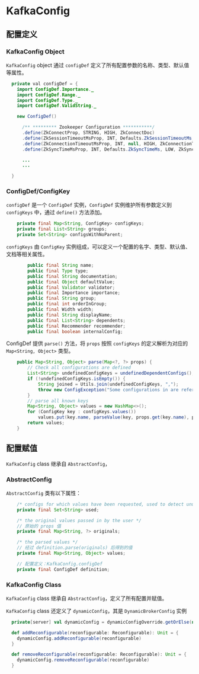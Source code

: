 # KafkaConfig

## 配置定义

### KafkaConfig Object

`KafkaConfig` object 通过 `configDef` 定义了所有配置参数的名称、类型、默认值等属性。

``` java
  private val configDef = {
    import ConfigDef.Importance._
    import ConfigDef.Range._
    import ConfigDef.Type._
    import ConfigDef.ValidString._

    new ConfigDef()

      /** ********* Zookeeper Configuration ***********/
      .define(ZkConnectProp, STRING, HIGH, ZkConnectDoc)
      .define(ZkSessionTimeoutMsProp, INT, Defaults.ZkSessionTimeoutMs, HIGH, ZkSessionTimeoutMsDoc)
      .define(ZkConnectionTimeoutMsProp, INT, null, HIGH, ZkConnectionTimeoutMsDoc)
      .define(ZkSyncTimeMsProp, INT, Defaults.ZkSyncTimeMs, LOW, ZkSyncTimeMsDoc)

      ...
      ...

  }
```

### ConfigDef/ConfigKey

`configDef` 是一个 `ConfigDef` 实例，`ConfigDef` 实例维护所有参数定义到 `configKeys` 中，通过 `define()` 方法添加。

``` java
    private final Map<String, ConfigKey> configKeys;
    private final List<String> groups;
    private Set<String> configsWithNoParent;
```

`configKeys` 由 `ConfigKey` 实例组成，可以定义一个配置的名字、类型、默认值、文档等相关属性。

``` java
        public final String name;
        public final Type type;
        public final String documentation;
        public final Object defaultValue;
        public final Validator validator;
        public final Importance importance;
        public final String group;
        public final int orderInGroup;
        public final Width width;
        public final String displayName;
        public final List<String> dependents;
        public final Recommender recommender;
        public final boolean internalConfig;
```

ConfigDef 提供 `parse()` 方法，将 `props` 按照 `configKeys` 的定义解析为对应的 `Map<String, Object>` 类型。

``` java
    public Map<String, Object> parse(Map<?, ?> props) {
        // Check all configurations are defined
        List<String> undefinedConfigKeys = undefinedDependentConfigs();
        if (!undefinedConfigKeys.isEmpty()) {
            String joined = Utils.join(undefinedConfigKeys, ",");
            throw new ConfigException("Some configurations in are referred in the dependents, but not defined: " + joined);
        }
        // parse all known keys
        Map<String, Object> values = new HashMap<>();
        for (ConfigKey key : configKeys.values())
            values.put(key.name, parseValue(key, props.get(key.name), props.containsKey(key.name)));
        return values;
    }
```

## 配置赋值

`KafkaConfig` class 继承自 `AbstractConfig`，

### AbstractConfig

`AbstractConfig` 类有以下属性：


``` java
    /* configs for which values have been requested, used to detect unused configs */
    private final Set<String> used;

    /* the original values passed in by the user */
    // 原始的 props 值
    private final Map<String, ?> originals;

    /* the parsed values */
    // 经过 definition.parse(originals) 后得到的值
    private final Map<String, Object> values;

    // 配置定义：KafkaConfig.configDef
    private final ConfigDef definition;
```

### KafkaConfig Class

`KafkaConfig` class 继承自 `AbstractConfig`，定义了所有配置并赋值。

`KafkaConfig` class 还定义了 `dynamicConfig`，其是 `DynamicBrokerConfig` 实例

``` scala
  private[server] val dynamicConfig = dynamicConfigOverride.getOrElse(new DynamicBrokerConfig(this))

  def addReconfigurable(reconfigurable: Reconfigurable): Unit = {
    dynamicConfig.addReconfigurable(reconfigurable)
  }

  def removeReconfigurable(reconfigurable: Reconfigurable): Unit = {
    dynamicConfig.removeReconfigurable(reconfigurable)
  }
```
